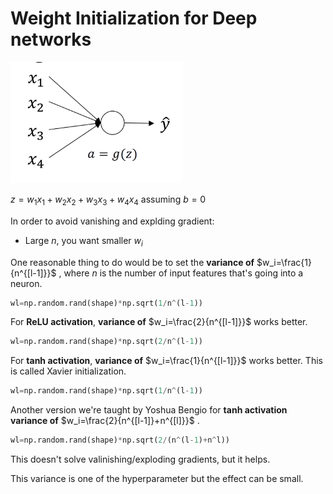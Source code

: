 # Weight Initialization for Deep networks

![](images/035-weight-initialization-for-deep-networks-00d23555.png)

$z=w_1x_1+w_2x_2+w_3x_3+w_4x_4$ assuming $b=0$

In order to avoid vanishing and explding gradient:
* Large $n$, you want smaller $w_i$

One reasonable thing to do would be to set the **variance of** $w_i=\frac{1}{n^{[l-1]}}$ , where $n$ is the number of input features that's going into a neuron.

```Python
wl=np.random.rand(shape)*np.sqrt(1/n^(l-1))
```

For **ReLU activation**,  **variance of** $w_i=\frac{2}{n^{[l-1]}}$ works better.

```Python
wl=np.random.rand(shape)*np.sqrt(2/n^(l-1))
```

For **tanh activation**,  **variance of** $w_i=\frac{1}{n^{[l-1]}}$ works better.
This is called Xavier initialization.
```Python
wl=np.random.rand(shape)*np.sqrt(1/n^(l-1))
```

Another version we're taught by Yoshua Bengio for **tanh activation**
 **variance of** $w_i=\frac{2}{n^{[l-1]}+n^{[l]}}$ .
```Python
wl=np.random.rand(shape)*np.sqrt(2/(n^(l-1)+n^l))
```

This doesn't solve valinishing/exploding gradients, but it helps.


This variance is one of the hyperparameter but the effect can be small.
